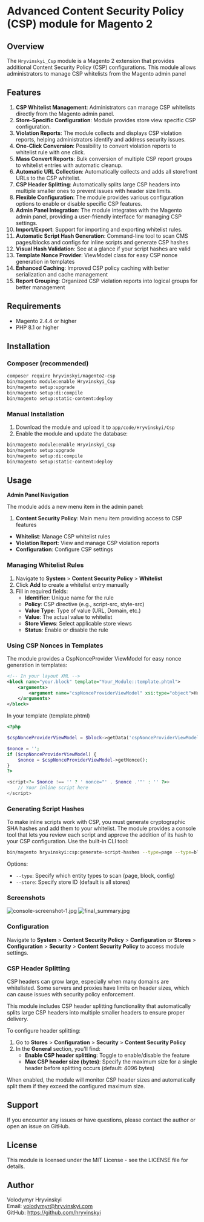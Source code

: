 # Advanced Content Security Policy (CSP) module for Magento 2

## Overview

The `Hryvinskyi_Csp` module is a Magento 2 extension that provides additional Content Security Policy (CSP) configurations.
This module allows administrators to manage CSP whitelists from the Magento admin panel 

## Features
 1. **CSP Whitelist Management**: Administrators can manage CSP whitelists directly from the Magento admin panel.
 2. **Store-Specific Configuration**: Module provides store view specific CSP configuration.
 3. **Violation Reports**: The module collects and displays CSP violation reports, helping administrators identify and address security issues.
 4. **One-Click Conversion**: Possibility to convert violation reports to whitelist rule with one click.
 5. **Mass Convert Reports**: Bulk conversion of multiple CSP report groups to whitelist entries with automatic cleanup.
 6. **Automatic URL Collection**: Automatically collects and adds all storefront URLs to the CSP whitelist.
 7. **CSP Header Splitting**: Automatically splits large CSP headers into multiple smaller ones to prevent issues with header size limits.
 8. **Flexible Configuration**: The module provides various configuration options to enable or disable specific CSP features.
 9. **Admin Panel Integration**: The module integrates with the Magento admin panel, providing a user-friendly interface for managing CSP settings.
10. **Import/Export**: Support for importing and exporting whitelist rules.
11. **Automatic Script Hash Generation**: Command-line tool to scan CMS pages/blocks and configs for inline scripts and generate CSP hashes
12. **Visual Hash Validation**: See at a glance if your script hashes are valid
13. **Template Nonce Provider**: ViewModel class for easy CSP nonce generation in templates
14. **Enhanced Caching**: Improved CSP policy caching with better serialization and cache management
15. **Report Grouping**: Organized CSP violation reports into logical groups for better management

## Requirements

- Magento 2.4.4 or higher
- PHP 8.1 or higher

## Installation

### Composer (recommended)

```bash
composer require hryvinskyi/magento2-csp
bin/magento module:enable Hryvinskyi_Csp
bin/magento setup:upgrade
bin/magento setup:di:compile
bin/magento setup:static-content:deploy
```

### Manual Installation

1. Download the module and upload it to `app/code/Hryvinskyi/Csp`
2. Enable the module and update the database:

```bash
bin/magento module:enable Hryvinskyi_Csp
bin/magento setup:upgrade
bin/magento setup:di:compile
bin/magento setup:static-content:deploy
```

## Usage

**Admin Panel Navigation**

The module adds a new menu item in the admin panel:

 1. **Content Security Policy**: Main menu item providing access to CSP features
   - **Whitelist**: Manage CSP whitelist rules
   - **Violation Report**: View and manage CSP violation reports
   - **Configuration**: Configure CSP settings

### Managing Whitelist Rules

 1. Navigate to **System** > **Content Security Policy** > **Whitelist**
 2. Click **Add** to create a whitelist entry manually
 3. Fill in required fields:
    - **Identifier**: Unique name for the rule 
    - **Policy**: CSP directive (e.g., script-src, style-src)
    - **Value Type**: Type of value (URL, Domain, etc.)
    - **Value**: The actual value to whitelist 
    - **Store Views**: Select applicable store views 
    - **Status**: Enable or disable the rule

### Using CSP Nonces in Templates

The module provides a CspNonceProvider ViewModel for easy nonce generation in templates:

```xml
<!-- In your layout XML -->
<block name="your.block" template="Your_Module::template.phtml">
    <arguments>
        <argument name="cspNonceProviderViewModel" xsi:type="object">Hryvinskyi\Csp\ViewModel\CspNonceProvider</argument>
    </arguments>
</block>
```

In your template (template.phtml)

```php
<?php

$cspNonceProviderViewModel = $block->getData('cspNonceProviderViewModel')

$nonce = '';
if ($cspNonceProviderViewModel) {
    $nonce = $cspNonceProviderViewModel->getNonce();
}
?>

<script<?= $nonce !== '' ? ' nonce="' . $nonce .'"' : '' ?>>
    // Your inline script here
</script>
```
### Generating Script Hashes

To make inline scripts work with CSP, you must generate cryptographic SHA hashes and add them to your whitelist. 
The module provides a console tool that lets you review each script and approve the addition of its hash to your CSP configuration.
Use the built-in CLI tool:

```bash
bin/magento hryvinskyi:csp:generate-script-hashes --type=page --type=block --store=1
```

Options:
 - `--type`: Specify which entity types to scan (page, block, config)
 - `--store`: Specify store ID (default is all stores)

### Screenshots
![console-screenshot-1.jpg](docs/images/console-screenshot-1.jpg)
![final_summary.jpg](docs/images/final_summary.jpg)

### Configuration
Navigate to **System** > **Content Security Policy** > **Configuration** or **Stores** > **Configuration** > **Security** > **Content Security Policy** to access module settings.

### CSP Header Splitting

CSP headers can grow large, especially when many domains are whitelisted. Some servers and proxies have limits on header sizes, which can cause issues with security policy enforcement.

This module includes CSP header splitting functionality that automatically splits large CSP headers into multiple smaller headers to ensure proper delivery.

To configure header splitting:

1. Go to **Stores** > **Configuration** > **Security** > **Content Security Policy**
2. In the **General** section, you'll find:
    - **Enable CSP header splitting**: Toggle to enable/disable the feature
    - **Max CSP header size (bytes)**: Specify the maximum size for a single header before splitting occurs (default: 4096 bytes)

When enabled, the module will monitor CSP header sizes and automatically split them if they exceed the configured maximum size.

## Support
If you encounter any issues or have questions, please contact the author or open an issue on GitHub.

## License
This module is licensed under the MIT License - see the LICENSE file for details.

## Author

Volodymyr Hryvinskyi  
Email: volodymyr@hryvinskyi.com  
GitHub: https://github.com/hryvinskyi